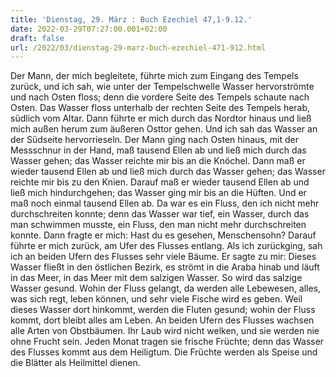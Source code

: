 ```yaml
---
title: 'Dienstag, 29. März : Buch Ezechiel 47,1-9.12.'
date: 2022-03-29T07:27:00.001+02:00
draft: false
url: /2022/03/dienstag-29-marz-buch-ezechiel-471-912.html
---
```


Der Mann, der mich begleitete, führte mich zum Eingang des Tempels zurück, und ich sah, wie unter der Tempelschwelle Wasser hervorströmte und nach Osten floss; denn die vordere Seite des Tempels schaute nach Osten. Das Wasser floss unterhalb der rechten Seite des Tempels herab, südlich vom Altar. Dann führte er mich durch das Nordtor hinaus und ließ mich außen herum zum äußeren Osttor gehen. Und ich sah das Wasser an der Südseite hervorrieseln. Der Mann ging nach Osten hinaus, mit der Messschnur in der Hand, maß tausend Ellen ab und ließ mich durch das Wasser gehen; das Wasser reichte mir bis an die Knöchel. Dann maß er wieder tausend Ellen ab und ließ mich durch das Wasser gehen; das Wasser reichte mir bis zu den Knien. Darauf maß er wieder tausend Ellen ab und ließ mich hindurchgehen; das Wasser ging mir bis an die Hüften. Und er maß noch einmal tausend Ellen ab. Da war es ein Fluss, den ich nicht mehr durchschreiten konnte; denn das Wasser war tief, ein Wasser, durch das man schwimmen musste, ein Fluss, den man nicht mehr durchschreiten konnte. Dann fragte er mich: Hast du es gesehen, Menschensohn? Darauf führte er mich zurück, am Ufer des Flusses entlang. Als ich zurückging, sah ich an beiden Ufern des Flusses sehr viele Bäume. Er sagte zu mir: Dieses Wasser fließt in den östlichen Bezirk, es strömt in die Araba hinab und läuft in das Meer, in das Meer mit dem salzigen Wasser. So wird das salzige Wasser gesund. Wohin der Fluss gelangt, da werden alle Lebewesen, alles, was sich regt, leben können, und sehr viele Fische wird es geben. Weil dieses Wasser dort hinkommt, werden die Fluten gesund; wohin der Fluss kommt, dort bleibt alles am Leben. An beiden Ufern des Flusses wachsen alle Arten von Obstbäumen. Ihr Laub wird nicht welken, und sie werden nie ohne Frucht sein. Jeden Monat tragen sie frische Früchte; denn das Wasser des Flusses kommt aus dem Heiligtum. Die Früchte werden als Speise und die Blätter als Heilmittel dienen.